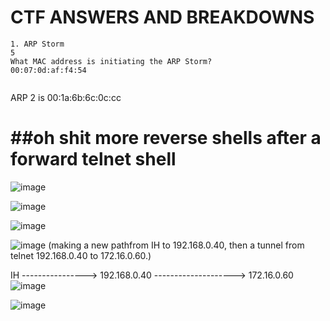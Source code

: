 
# CTF ANSWERS AND BREAKDOWNS
```
1. ARP Storm
5
What MAC address is initiating the ARP Storm?
00:07:0d:af:f4:54


```
ARP 2 is 00:1a:6b:6c:0c:cc




# ##oh shit more reverse shells after a forward telnet shell
![image](https://github.com/user-attachments/assets/aa8d6198-4d86-4417-b5b2-4712d5b6521a)


![image](https://github.com/user-attachments/assets/93e95718-21e7-4318-90a6-c87e07023022)


![image](https://github.com/user-attachments/assets/52383af9-afa6-4526-80e7-0ee6445cc142)

![image](https://github.com/user-attachments/assets/41bc4650-2453-47a5-baba-4475f5e37bcc)
(making a new pathfrom IH to 192.168.0.40, then a tunnel from telnet 192.168.0.40 to 172.16.0.60.)

IH ----------------> 192.168.0.40 --------------------> 172.16.0.60
![image](https://github.com/user-attachments/assets/c6caf9c1-57d8-4c6d-aecb-a43a0aa4c66f)

![image](https://github.com/user-attachments/assets/3d47a4bf-587f-4921-a4b1-426962467e44)
